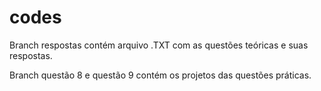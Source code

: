 # codes

Branch respostas contém arquivo .TXT com as questões teóricas e suas respostas.

Branch questão 8 e questão 9 contém os projetos das questões práticas.
